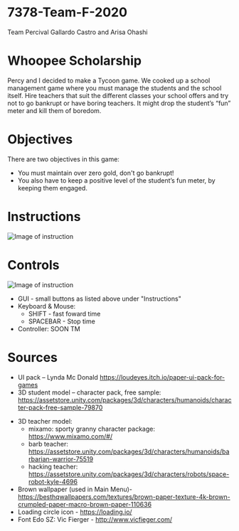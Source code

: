 # 7378-Team-F-2020
Team Percival Gallardo Castro and Arisa Ohashi

# Whoopee Scholarship
Percy and I decided to make a Tycoon game. We cooked up a school management game where you must manage the students and the school itself. Hire teachers that suit the different classes your school offers and try not to go bankrupt or have boring teachers. It might drop the student’s “fun” meter and kill them of boredom. 
 
# Objectives
There are two objectives in this game:
* You must maintain over zero gold, don't go bankrupt! 
* You also have to keep a positive level of the student’s fun meter, by keeping them engaged.

# Instructions
![Image of instruction](https://i.imgur.com/gtXfmIh.jpg)

# Controls 
![Image of instruction](https://i.imgur.com/Xu80MQG.jpg)
- GUI - small buttons as listed above under "Instructions"
- Keyboard & Mouse: 
  - SHIFT - fast foward time
  - SPACEBAR - Stop time
- Controller: SOON TM

# Sources
* UI pack – Lynda Mc Donald https://loudeyes.itch.io/paper-ui-pack-for-games
* 3D student model – character pack, free sample: https://assetstore.unity.com/packages/3d/characters/humanoids/character-pack-free-sample-79870
- 3D teacher model:
  - mixamo: sporty granny character package: https://www.mixamo.com/#/
  -	barb teacher: https://assetstore.unity.com/packages/3d/characters/humanoids/barbarian-warrior-75519
  -	hacking teacher: https://assetstore.unity.com/packages/3d/characters/robots/space-robot-kyle-4696
- Brown wallpaper (used in Main Menu)- https://besthqwallpapers.com/textures/brown-paper-texture-4k-brown-crumpled-paper-macro-brown-paper-110636
- Loading circle icon - https://loading.io/
- Font Edo SZ: Vic Fierger - http://www.vicfieger.com/
